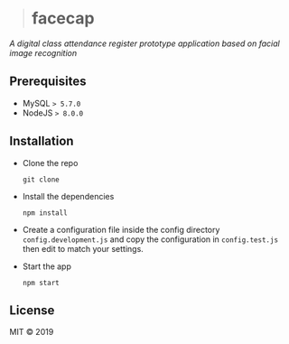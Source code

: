 > # facecap

*A digital class attendance register prototype application based on facial image recognition*

## Prerequisites
- MySQL `> 5.7.0`
- NodeJS `> 8.0.0`

## Installation
- Clone the repo

  `git clone`

- Install the dependencies

  `npm install`

- Create a configuration file inside the config directory `config.development.js` and copy the configuration in `config.test.js` then edit to match your settings.

- Start the app

  `npm start`

## License
MIT &copy; 2019
